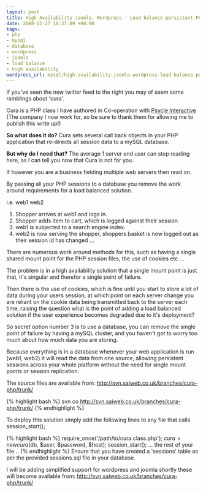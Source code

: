 ```yaml
--- 
layout: post
title: High Availability Joomla, Wordpress - Load balance persistant PHP database sessions
date: 2008-11-27 16:27:09 +00:00
tags: 
- php
- mysql
- database
- wordpress
- joomla
- load balance
- high availability
wordpress_url: mysql/high-availability-joomla-wordpress-load-balance-persistant-php-database-sessions
---
```

If you've seen the new twitter feed to the right you may of seem some ramblings about 'cura'.

Cura is a PHP class I have authored in Co-operation with <a href="http://www.psycle.com/en/">Psycle Interactive</a> (The company I now work for, so be sure to thank them for allowing me to publish this write up!)

<strong>So what does it do?</strong>
Cura sets several call back objects in your PHP application that re-directs all session data to a mySQL database.

<strong>But why do I need that?</strong>
The average 1 server end user can stop reading here, as I can tell you now that Cura is not for you.

If however you are a business fielding multiple web servers then read on.

By passing all your PHP sessions to a database you remove the work around requirements for a load balanced solution.

i.e. web1 web2

1) Shopper arrives at web1 and logs in.
2) Shopper adds item to cart, which is logged against their session.
3) web1 is subjected to a search engine index.
4) web2 is now serving the shopper, shoppers basket is now logged out as their session id has changed ...

There are numerous work around methods for this, such as having a single shared mount point for the PHP session files, the use of cookies etc ...

The problem is in a high availability solution that a single mount point is just that, it's singular and therefor a single point of failure.

Then there is the use of cookies, which is fine until you start to store a lot of data during your users session, at which point on each server change you are reliant on the cookie data being transmitted back to the server each time, raising the question what is the point of adding a load balanced solution if the user experience becomes degraded due to it's deployment?

So secret option number 3 is to use a database, you can remove the single point of failure by having a mySQL cluster, and you haven't got to worry too much about how much data you are storing.

Because everything is in a database whenever your web application is run (web1, web2) it will read the data from one source, allowing persistent sessions across your whole platform without the need for single mount points or session replication.

The source files are available from: <a href="http://svn.saiweb.co.uk/branches/cura-php/trunk">http://svn.saiweb.co.uk/branches/cura-php/trunk/</a>

{% highlight bash %}
svn co http://svn.saiweb.co.uk/branches/cura-php/trunk/
{% endhighlight %}

To deploy this solution simply add the following lines to any file that calls session_start();

{% highlight bash %}
require_once('/path/to/cura.class.php');
$cura = new cura($db, $user, $password, $host);
session_start();
...
the rest of your file...
{% endhighlight %}
Ensure that you have created a 'sessions' table as per the provided sessions.sql file in your database.

I will be adding simplified support for wordpress and joomla shortly these will become available from: <a href="http://svn.saiweb.co.uk/branches/cura-php/trunk/">http://svn.saiweb.co.uk/branches/cura-php/trunk/</a>
